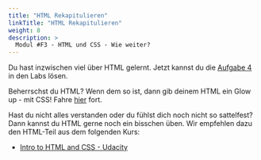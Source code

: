 ```yaml
---
title: "HTML Rekapitulieren"
linkTitle: "HTML Rekapitulieren"
weight: 8
description: >
  Modul #F3 - HTML und CSS - Wie weiter?
---
```


Du hast inzwischen viel über HTML gelernt.
Jetzt kannst du die [Aufgabe 4](../../../../labs/03_frontend/01_html-css/01_html#aufgabe-4---persönliche-portfolio) in den Labs lösen.

Beherrschst du HTML? Wenn dem so ist, dann gib deinem HTML ein Glow up - mit CSS! Fahre [hier](../09_css-intro) fort.

Hast du nicht alles verstanden oder du fühlst dich noch nicht so sattelfest? Dann kannst du HTML gerne noch ein bisschen üben. Wir empfehlen dazu den HTML-Teil aus dem folgenden Kurs:

- [Intro to HTML and CSS - Udacity](https://www.udacity.com/course/intro-to-html-and-css--ud001)
